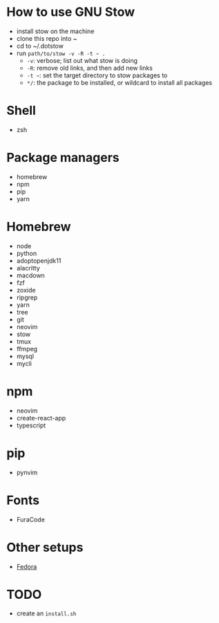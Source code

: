 # How to use GNU Stow
- install stow on the machine
- clone this repo into ~
- cd to ~/.dotstow
- run `path/to/stow -v -R -t ~ .`
    - `-v`: verbose; list out what stow is doing
    - `-R`: remove old links, and then add new links
    - `-t ~`: set the target directory to stow packages to
    - `*/`: the package to be installed, or wildcard to install all packages

# Shell
- zsh

# Package managers
- homebrew
- npm
- pip
- yarn

# Homebrew
- node
- python
- adoptopenjdk11
- alacritty
- macdown
- fzf
- zoxide
- ripgrep
- yarn
- tree
- git
- neovim
- stow
- tmux
- ffmpeg
- mysql
- mycli

# npm
- neovim
- create-react-app
- typescript

# pip
- pynvim

# Fonts
- FuraCode

# Other setups
- [Fedora](docs/fedora-setup.md)

# TODO
- create an `install.sh`
